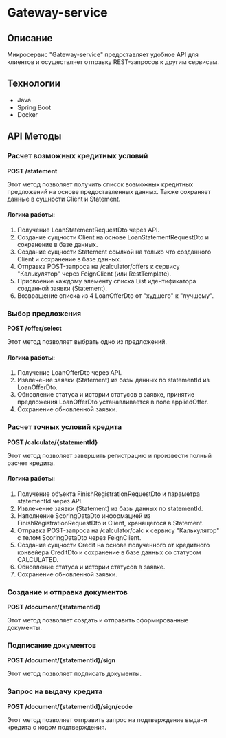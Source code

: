 # Gateway-service

## Описание

Микросервис "Gateway-service" предоставляет удобное API для клиентов и осуществляет отправку REST-запросов к другим сервисам.

## Технологии

- Java
- Spring Boot
- Docker

## API Методы

### Расчет возможных кредитных условий

**POST /statement**

Этот метод позволяет получить список возможных кредитных предложений на основе предоставленных данных. Также сохраняет данные в сущности Client и Statement.

#### Логика работы:

1. Получение LoanStatementRequestDto через API.
2. Создание сущности Client на основе LoanStatementRequestDto и сохранение в базе данных.
3. Создание сущности Statement ссылкой на только что созданного Client и сохранение в базе данных.
4. Отправка POST-запроса на /calculator/offers к сервису "Калькулятор" через FeignClient (или RestTemplate).
5. Присвоение каждому элементу списка List<LoanOfferDto> идентификатора созданной заявки (Statement).
6. Возвращение списка из 4 LoanOfferDto от "худшего" к "лучшему".

### Выбор предложения

**POST /offer/select**

Этот метод позволяет выбрать одно из предложений.

#### Логика работы:

1. Получение LoanOfferDto через API.
2. Извлечение заявки (Statement) из базы данных по statementId из LoanOfferDto.
3. Обновление статуса и истории статусов в заявке, принятие предложения LoanOfferDto устанавливается в поле appliedOffer.
4. Сохранение обновленной заявки.

### Расчет точных условий кредита

**POST /calculate/{statementId}**

Этот метод позволяет завершить регистрацию и произвести полный расчет кредита.

#### Логика работы:

1. Получение объекта FinishRegistrationRequestDto и параметра statementId через API.
2. Извлечение заявки (Statement) из базы данных по statementId.
3. Наполнение ScoringDataDto информацией из FinishRegistrationRequestDto и Client, хранящегося в Statement.
4. Отправка POST-запроса на /calculator/calc к сервису "Калькулятор" с телом ScoringDataDto через FeignClient.
5. Создание сущности Credit на основе полученного от кредитного конвейера CreditDto и сохранение в базе данных со статусом CALCULATED.
6. Обновление статуса и истории статусов в заявке.
7. Сохранение обновленной заявки.

### Создание и отправка документов

**POST /document/{statementId}**

Этот метод позволяет создать и отправить сформированные документы.

### Подписание документов

**POST /document/{statementId}/sign**

Этот метод позволяет подписать документы.

### Запрос на выдачу кредита

**POST /document/{statementId}/sign/code**

Этот метод позволяет отправить запрос на подтверждение выдачи кредита с кодом подтверждения.

